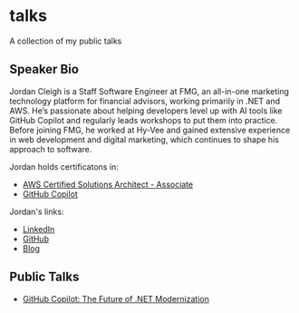 # talks
A collection of my public talks

## Speaker Bio
Jordan Cleigh is a Staff Software Engineer at FMG, an all-in-one marketing technology platform for financial advisors, working primarily in .NET and AWS. He’s passionate about helping developers level up with AI tools like GitHub Copilot and regularly leads workshops to put them into practice. Before joining FMG, he worked at Hy-Vee and gained extensive experience in web development and digital marketing, which continues to shape his approach to software.

Jordan holds certificatons in:
- [AWS Certified Solutions Architect - Associate](https://www.credly.com/badges/e4f8f8fd-e647-4e90-88cd-b83e0852b3c6)
- [GitHub Copilot](https://www.credly.com/badges/f90cff8e-af0d-4982-8712-26d7d338ba0f)

Jordan's links:
- [LinkedIn](https://www.linkedin.com/in/jcleigh/)
- [GitHub](https://www.github.com/jcleigh)
- [Blog](https://jcleigh.dev)


## Public Talks
- [GitHub Copilot: The Future of .NET Modernization](/GitHub%20Copilot:%20The%20Future%20of%20.NET%20Modernization/README.md)